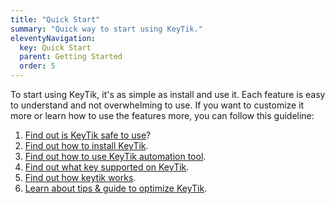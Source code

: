 ```yaml
---
title: "Quick Start"
summary: "Quick way to start using KeyTik."
eleventyNavigation:
  key: Quick Start
  parent: Getting Started
  order: 5
---
```


To start using KeyTik, it's as simple as install and use it. Each feature is easy to understand and not overwhelming to use. If you want to customize it more or learn how to use the features more, you can follow this guideline:
1. [Find out is KeyTik safe to use](/introduction/safety/)?
2. [Find out how to install KeyTik](/getting-started/installation/).
3. [Find out how to use KeyTik automation tool](/additiona-information/automation-tool-customization).
4. [Find out what key supported on KeyTik](/additional-information/supported-key-list).
5. [Find out how keytik works](/additional-information/how-keytik-works/).
6. [Learn about tips & guide to optimize KeyTik](/additional-information/tips-and-guide/).